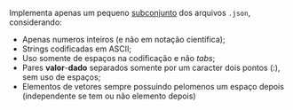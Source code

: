 Implementa apenas um pequeno [subconjunto](https://www.json.org/) dos arquivos
`.json`, considerando:
  * Apenas numeros inteiros (e não em notação científica);
  * Strings codificadas em ASCII;
  * Uso somente de espaços na codificação e não *tabs*;
  * Pares **valor**-**dado** separados somente por um caracter dois pontos (:),
  sem uso de espaços;
  * Elementos de vetores sempre possuindo pelomenos um espaço depois
  (independente se tem ou não elemento depois)

